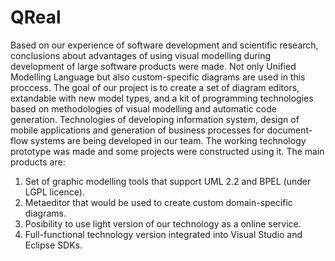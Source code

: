 # QReal
Based on our experience of software development and scientific research, conclusions about advantages of using visual modelling during development of large software products were made. Not only Unified Modelling Language but also custom-specific diagrams are used in this proccess. The goal of our project is to create a set of diagram editors, extandable with new model types, and a kit of programming technologies based on methodologies of visual modelling and automatic code generation. Technologies of developing information system, design of mobile applications and generation of business processes for document-flow systems are being developed in our team. The working technology prototype was made and some projects were constructed using it. The main products are:
1. Set of graphic modelling tools that support UML 2.2 and BPEL (under LGPL licence).
2. Metaeditor that would be used to create custom domain-specific diagrams.
3. Posibility to use light version of our technology as a online service.
4. Full-functional technology version integrated into Visual Studio and Eclipse SDKs.
